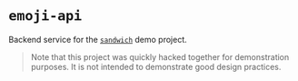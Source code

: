 # `emoji-api`

Backend service for the [`sandwich`](https://github.com/QDivision/sandwich) demo project.

> Note that this project was quickly hacked together for demonstration purposes. It is not intended to demonstrate good design practices.
